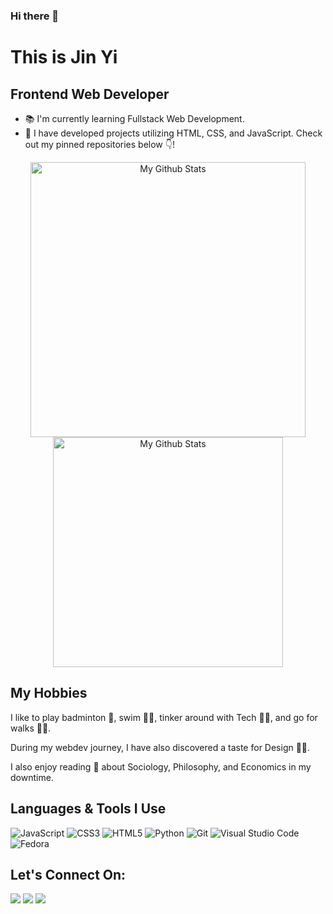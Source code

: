 ### Hi there 👋

# This is Jin Yi

## Frontend Web Developer

- 📚 I'm currently learning Fullstack Web Development.
- 🎨 I have developed projects utilizing HTML, CSS, and JavaScript. Check out my pinned repositories below 👇!

<p align="center">
  <a href="https://github.com/anuraghazra/github-readme-stats">
    <img
      width="440"
      title="My Github Stats"
      src="https://github-readme-stats.vercel.app/api?username=raineedust&count_private=true&show_icons=true"
    />
  </a>
  <a href="https://github.com/anuraghazra/github-readme-stats">
    <img
      width="368"
      title="My Github Stats"
      src="https://github-readme-stats.vercel.app/api/top-langs/?username=raineedust&layout=compact"
    />
  </a>
</p>

    
## My Hobbies

I like to play badminton 🏸, swim 🏊‍♂️, tinker around with Tech 👨‍💻, and go for walks 🚶‍♂️.

During my webdev journey, I have also discovered a taste for Design 👨‍🎨.

I also enjoy reading 📖 about Sociology, Philosophy, and Economics in my downtime.

## Languages & Tools I Use

![JavaScript](https://img.shields.io/badge/javascript-%23323330.svg?style=for-the-badge&logo=javascript&logoColor=%23F7DF1E)
![CSS3](https://img.shields.io/badge/css3-%231572B6.svg?style=for-the-badge&logo=css3&logoColor=white)
![HTML5](https://img.shields.io/badge/html5-%23E34F26.svg?style=for-the-badge&logo=html5&logoColor=white)
![Python](https://img.shields.io/badge/python-3670A0?style=for-the-badge&logo=python&logoColor=ffdd54)
![Git](https://img.shields.io/badge/git-%23F05033.svg?style=for-the-badge&logo=git&logoColor=white)
![Visual Studio Code](https://img.shields.io/badge/Visual%20Studio%20Code-0078d7.svg?style=for-the-badge&logo=visual-studio-code&logoColor=white)
![Fedora](https://img.shields.io/badge/Fedora-294172?style=for-the-badge&logo=fedora&logoColor=white)

## Let's Connect On:

<a href="mailto:rayneedust@gmail.com" ><img src="https://img.shields.io/badge/Gmail-D14836?style=for-the-badge&logo=gmail&logoColor=white" /></a>
<a href="https://discordapp.com/users/339060594906759178/" ><img src="https://img.shields.io/badge/Discord-%237289DA.svg?style=for-the-badge&logo=discord&logoColor=white" /></a>
<a href="https://t.me/raineedust" ><img src="https://img.shields.io/badge/Telegram-2CA5E0?style=for-the-badge&logo=telegram&logoColor=white" /></a>

<!--
**raineedust/raineedust** is a ✨ _special_ ✨ repository because its `README.md` (this file) appears on your GitHub profile.

Here are some ideas to get you started:

- 🔭 I’m currently working on ...
- 🌱 I’m currently learning ...
- 👯 I’m looking to collaborate on ...
- 🤔 I’m looking for help with ...
- 💬 Ask me about ...
- 📫 How to reach me: ...
- 😄 Pronouns: ...
- ⚡ Fun fact: ...
-->
